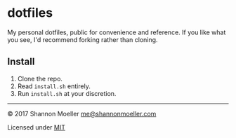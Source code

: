 # dotfiles

My personal dotfiles, public for convenience and reference. If you like what you see, I'd
recommend forking rather than cloning.

## Install

1. Clone the repo.
2. Read `install.sh` entirely.
3. Run `install.sh` at your discretion.

----

© 2017 Shannon Moeller <me@shannonmoeller.com>

Licensed under [MIT](http://shannonmoeller.com/mit.txt)
